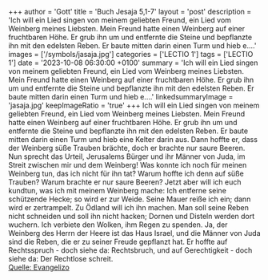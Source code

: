 +++
author = 'Gott'
title = 'Buch Jesaja 5,1-7'
layout = 'post'
description = 'Ich will ein Lied singen von meinem geliebten Freund, ein Lied vom Weinberg meines Liebsten. Mein Freund hatte einen Weinberg auf einer fruchtbaren Höhe. Er grub ihn um und entfernte die Steine und bepflanzte ihn mit den edelsten Reben. Er baute mitten darin einen Turm und hieb e....'
images = ['/symbols/jasaja.jpg']
categories = ['LECTIO 1']
tags = ['LECTIO 1']
date = '2023-10-08 06:30:00 +0100'
summary = 'Ich will ein Lied singen von meinem geliebten Freund, ein Lied vom Weinberg meines Liebsten. Mein Freund hatte einen Weinberg auf einer fruchtbaren Höhe. Er grub ihn um und entfernte die Steine und bepflanzte ihn mit den edelsten Reben. Er baute mitten darin einen Turm und hieb e....'
linkedsummaryImage = 'jasaja.jpg'
keepImageRatio = 'true'
+++
Ich will ein Lied singen von meinem geliebten Freund, ein Lied vom Weinberg meines Liebsten. Mein Freund hatte einen Weinberg auf einer fruchtbaren Höhe.
Er grub ihn um und entfernte die Steine und bepflanzte ihn mit den edelsten Reben. Er baute mitten darin einen Turm und hieb eine Kelter darin aus.<!--more--> Dann hoffte er, dass der Weinberg süße Trauben brächte, doch er brachte nur saure Beeren.
Nun sprecht das Urteil, Jerusalems Bürger und ihr Männer von Juda, im Streit zwischen mir und dem Weinberg!
Was konnte ich noch für meinen Weinberg tun, das ich nicht für ihn tat? Warum hoffte ich denn auf süße Trauben? Warum brachte er nur saure Beeren?
Jetzt aber will ich euch kundtun, was ich mit meinem Weinberg mache: Ich entferne seine schützende Hecke; so wird er zur Weide. Seine Mauer reiße ich ein; dann wird er zertrampelt.
Zu Ödland will ich ihn machen. Man soll seine Reben nicht schneiden und soll ihn nicht hacken; Dornen und Disteln werden dort wuchern. Ich verbiete den Wolken, ihm Regen zu spenden.
Ja, der Weinberg des Herrn der Heere ist das Haus Israel, und die Männer von Juda sind die Reben, die er zu seiner Freude gepflanzt hat. Er hoffte auf Rechtsspruch - doch siehe da: Rechtsbruch, und auf Gerechtigkeit - doch siehe da: Der Rechtlose schreit.<br> [Quelle: Evangelizo](https://evangeliumtagfuertag.org/DE/gospel)